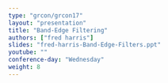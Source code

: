 ```yaml
---
type: "grcon/grcon17"
layout: "presentation"
title: "Band-Edge Filtering"
authors: ["fred harris"]
slides: "fred-harris-Band-Edge-Filters.ppt"
youtube: ""
conference-day: "Wednesday"
weight: 8
---
```

